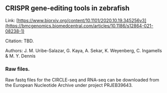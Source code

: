 ## CRISPR gene-editing tools in zebrafish

Link: [https://www.biorxiv.org/content/10.1101/2020.10.19.345256v3](https://bmcgenomics.biomedcentral.com/articles/10.1186/s12864-021-08238-1)

Citation: TBD. 

Authors: J. M. Uribe-Salazar, G. Kaya, A. Sekar, K. Weyenberg, C. Ingamells & M. Y. Dennis

### Raw files.

Raw fastq files for the CIRCLE-seq and RNA-seq can be downloaded from the European Nucleotide Archive under project PRJEB39643.
